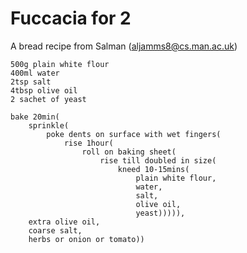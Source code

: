 Fuccacia for 2
==============

A bread recipe from Salman (aljamms8@cs.man.ac.uk)

    500g plain white flour
    400ml water
    2tsp salt
    4tbsp olive oil
    2 sachet of yeast

    bake 20min(
        sprinkle(
            poke dents on surface with wet fingers(
                rise 1hour(
                    roll on baking sheet(
                        rise till doubled in size(
                            kneed 10-15mins(
                                plain white flour,
                                water,
                                salt,
                                olive oil,
                                yeast))))),
        extra olive oil,
        coarse salt,
        herbs or onion or tomato))
